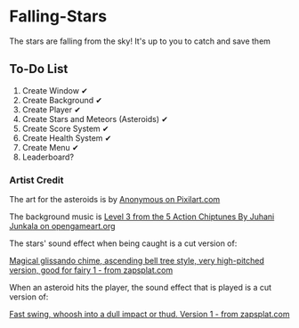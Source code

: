# Falling-Stars
The stars are falling from the sky! It's up to you to catch and save them


## To-Do List
1. Create Window ✔
2. Create Background ✔
3. Create Player ✔
4. Create Stars and Meteors (Asteroids) ✔
5. Create Score System ✔
6. Create Health System ✔
7. Create Menu ✔
8. Leaderboard?


### Artist Credit

The art for the asteroids is by <a href= "https://www.pixilart.com/art/game-meteor-b59e616e93c5aac">Anonymous on Pixilart.com</a>

The background music is <a href = "https://opengameart.org/content/5-chiptunes-action">Level 3 from the 5 Action Chiptunes By Juhani Junkala on opengameart.org<a/>

The stars' sound effect when being caught is a cut version of: 

<a href = "https://www.zapsplat.com/music/magical-glissando-chime-ascending-bell-tree-style-very-high-pitched-version-good-for-fairy-1/">Magical glissando chime, ascending bell tree style, very high-pitched version, good for fairy 1 - from zapsplat.com</a>

When an asteroid hits the player, the sound effect that is played is a cut version of:

<a href = "https://www.zapsplat.com/music/fast-swing-whoosh-into-a-dull-impact-or-thud-version-1/">Fast swing, whoosh into a dull impact or thud. Version 1 - from zapsplat.com</a>

